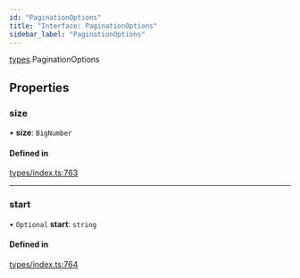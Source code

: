```yaml
---
id: "PaginationOptions"
title: "Interface: PaginationOptions"
sidebar_label: "PaginationOptions"
---
```


[types](../../../modules/Types/Types.md).PaginationOptions

## Properties

### size

• **size**: `BigNumber`

#### Defined in

[types/index.ts:763](https://github.com/PolymeshAssociation/polymesh-sdk/blob/372a67e5d/src/types/index.ts#L763)

___

### start

• `Optional` **start**: `string`

#### Defined in

[types/index.ts:764](https://github.com/PolymeshAssociation/polymesh-sdk/blob/372a67e5d/src/types/index.ts#L764)
